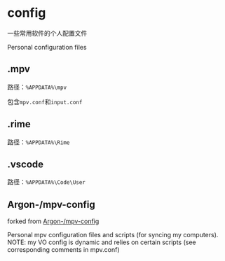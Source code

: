 # config

一些常用软件的个人配置文件

Personal configuration files

## .mpv

路径：`%APPDATA%\mpv`

包含`mpv.conf`和`input.conf`

## .rime

路径：`%APPDATA%\Rime`

## .vscode

路径：`%APPDATA%\Code\User`

## Argon-/mpv-config

forked from [Argon-/mpv-config](https://github.com/Argon-/mpv-config)

Personal mpv configuration files and scripts (for syncing my computers). NOTE: my VO config is dynamic and relies on certain scripts (see corresponding comments in mpv.conf)